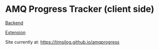 # AMQ Progress Tracker (client side)

[Backend](https://github.com/timsilog/amqProgressBackend)

[Extension](https://github.com/timsilog/amqProgressExtension)

Site currently at:
https://timsilog.github.io/amqprogress